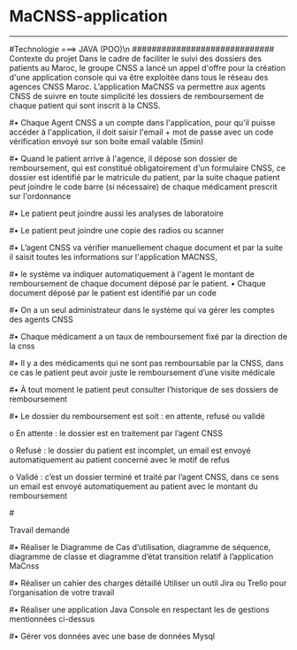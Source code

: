 # MaCNSS-application
 ----------------------------------------------------------------------------------------------------
 #Technologie ===> JAVA (POO)\n
 #############################
 Contexte du projet
Dans le cadre de faciliter le suivi des dossiers des patients au Maroc, le groupe CNSS a lancé un appel d'offre pour la création d'une application console qui va être exploitée dans tous le réseau des agences CNSS Maroc. L’application MaCNSS va permettre aux agents CNSS de suivre en toute simplicité les dossiers de remboursement de chaque patient qui sont inscrit à la CNSS.

#• Chaque Agent CNSS a un compte dans l'application, pour qu'il puisse accéder à l'application, il doit saisir l'email + mot de passe avec un code vérification envoyé sur son boite email valable (5min)

#• Quand le patient arrive à l'agence, il dépose son dossier de remboursement, qui est constitué obligatoirement d'un formulaire CNSS, ce dossier est identifié par le matricule du patient, par la suite chaque patient peut joindre le code barre (si nécessaire) de chaque médicament prescrit sur l'ordonnance

#• Le patient peut joindre aussi les analyses de laboratoire

#• Le patient peut joindre une copie des radios ou scanner

#• L’agent CNSS va vérifier manuellement chaque document et par la suite il saisit toutes les informations sur l'application MACNSS,

#• le système va indiquer automatiquement à l'agent le montant de remboursement de chaque document déposé par le patient. • Chaque document déposé par le patient est identifié par un code

#• On a un seul administrateur dans le système qui va gérer les comptes des agents CNSS

#• Chaque médicament a un taux de remboursement fixé par la direction de la cnss

#• Il y a des médicaments qui ne sont pas remboursable par la CNSS, dans ce cas le patient peut avoir juste le remboursement d’une visite médicale

#• À tout moment le patient peut consulter l’historique de ses dossiers de remboursement

#• Le dossier du remboursement est soit : en attente, refusé ou validé

o En attente : le dossier est en traitement par l’agent CNSS

o Refusé : le dossier du patient est incomplet, un email est envoyé automatiquement au patient concerné avec le motif de refus

o Validé : c’est un dossier terminé et traité par l’agent CNSS, dans ce sens un email est envoyé automatiquement au patient avec le montant du remboursement

#​

Travail demandé

#• Réaliser le Diagramme de Cas d’utilisation, diagramme de séquence, diagramme de classe et diagramme d’état transition relatif à l’application MaCnss

#• Réaliser un cahier des charges détaillé Utiliser un outil Jira ou Trello pour l’organisation de votre travail

#• Réaliser une application Java Console en respectant les de gestions mentionnées ci-dessus

#• Gérer vos données avec une base de données Mysql
